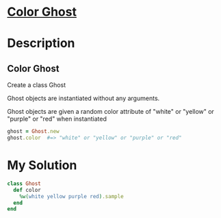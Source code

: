# [Color Ghost](https://www.codewars.com/kata/53f1015fa9fe02cbda00111a)

# Description
## Color Ghost
Create a class Ghost

Ghost objects are instantiated without any arguments.

Ghost objects are given a random color attribute of "white" or "yellow" or "purple" or "red" when instantiated

```ruby
ghost = Ghost.new
ghost.color  #=> "white" or "yellow" or "purple" or "red"
```
# My Solution
```ruby
class Ghost
  def color
    %w(white yellow purple red).sample
  end
end
```
